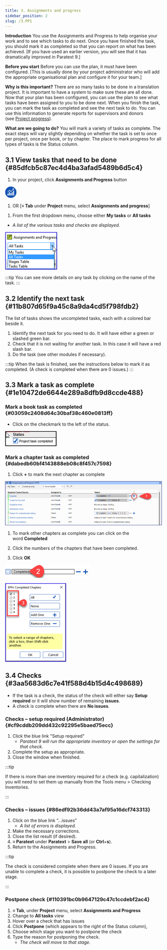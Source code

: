 ```yaml
---
title: 3. Assignments and progress
sidebar_position: 2
slug: /3.PP1
---
```




**Introduction**  You use the Assignments and Progress to help organise your work and to see which tasks to do next. Once you have finished the task, you should mark it as completed so that you can report on what has been achieved. [If you have used an earlier version, you will see that it has dramatically improved in Paratext 9.]


**Before you start**  Before you can use the plan, it must have been configured. [This is usually done by your project administrator who will add the appropriate organisational plan and configure it for your team.]


**Why is this important?**  There are so many tasks to be done in a translation project. It is important to have a system to make sure these are all done. Now that your plan has been configured, you can use the plan to see what tasks have been assigned to you to be done next. When you finish the task, you can mark the task as completed and see the next task to do. You can use this information to generate reports for supervisors and donors (see [Project progress](https://manual.paratext.org/Training-Manual/Stage-1/PP2)).


**What are we going to do?**  You will mark a variety of tasks as complete. The exact steps will vary slightly depending on whether the task is set to once per project, once per book, or by chapter. The place to mark progress for all types of tasks is the Status column.


## 3.1 View tasks that need to be done {#85dfcb5c87ec4d4ba3afad5489b6d5c4}


<div class='notion-row'>
<div class='notion-column' style={{width: 'calc((100% - (min(32px, 4vw) * 1)) * 0.5)'}}>

1. In your project, click **Assignments and Progress** button

</div><div className='notion-spacer' />

<div class='notion-column' style={{width: 'calc((100% - (min(32px, 4vw) * 1)) * 0.5)'}}>

![](/notion_imgs/861894244.png)

</div><div className='notion-spacer' />
</div>

1. OR [**≡ Tab** under **Project** menu, select **Assignments and progress**]

<div class='notion-row'>
<div class='notion-column' style={{width: 'calc((100% - (min(32px, 4vw) * 1)) * 0.5)'}}>

1. From the first dropdown menu, choose either **My tasks** or **All tasks**

- _A list of the various tasks and checks are displayed._

</div><div className='notion-spacer' />

<div class='notion-column' style={{width: 'calc((100% - (min(32px, 4vw) * 1)) * 0.5)'}}>

![](/notion_imgs/1194388438.png)

</div><div className='notion-spacer' />
</div>


:::tip
You can see more details on any task by clicking on the name of the task.
:::


## 3.2 Identify the next task {#11b807d65f9a45c8a9da4cd5f798fdb2}


The list of tasks shows the uncompleted tasks, each with a colored bar beside it.

1. Identify the next task for you need to do. It will have either a green or slashed green bar.
1. Check that it is not waiting for another task. In this case it will have a red slash bar.
1. Do the task (see other modules if necessary).

:::tip
When the task is finished, see the instructions below to mark it as completed. (A check is completed when there are 0 issues.)
:::


## 3.3 Mark a task as complete {#1e10472de6644e289a8dfb9d8ccde488}


### Mark a book task as completed {#03059c2408d64c30baf38c460e0813ff}


<div class='notion-row'>
<div class='notion-column' style={{width: 'calc((100% - (min(32px, 4vw) * 1)) * 0.5)'}}>

- Click on the checkmark to the left of the status.

</div><div className='notion-spacer' />

<div class='notion-column' style={{width: 'calc((100% - (min(32px, 4vw) * 1)) * 0.49999999999999994)'}}>

![](/notion_imgs/954238022.png)

</div><div className='notion-spacer' />
</div>


### Mark a chapter task as completed {#dabedb60bf4143888eb08c8f457c7598}

1. Click **+** to mark the next chapter as complete

![](/notion_imgs/498799590.png)


<div class='notion-row'>
<div class='notion-column' style={{width: 'calc((100% - (min(32px, 4vw) * 1)) * 0.5625)'}}>

1. To mark other chapters as complete you can click on the word **Completed**

1. Click the numbers of the chapters that have been completed.

1. Click **OK**

</div><div className='notion-spacer' />

<div class='notion-column' style={{width: 'calc((100% - (min(32px, 4vw) * 1)) * 0.4375)'}}>

![](/notion_imgs/57914603.png)

![](/notion_imgs/2100928914.png)

</div><div className='notion-spacer' />
</div>


## 3.4 Checks {#3aa5683d6c7e41f588d4b15d4c498689}

- If the task is a check, the status of the check will either say **Setup required** or it will show number of remaining **issues**.
- A check is complete when there are **No issues**.

### Checks – setup required (Administrator) {#cf9cddb209dd432c92295e5baed75ecc}

1. Click the blue link "Setup required"
	- _Paratext 9 will run the appropriate inventory or open the settings for that check._
1. Complete the setup as appropriate.
1. Close the window when finished.

:::tip


If there is more than one inventory required for a check (e.g. capitalization) you will need to set them up manually from the Tools menu &gt; Checking Inventories.


:::


### Checks – issues {#86edf92b36dd43a7af95a16dcf743313}

1. Click on the blue link “…issues”
	- _A list of errors is displayed._
1. Make the necessary corrections.
1. Close the list result (if desired).
1. **≡ Paratext** under **Paratext** &gt; **Save all** (or **Ctrl**+**s**).
1. Return to the Assignments and Progress.

:::tip


The check is considered complete when there are 0 issues. If you are unable to complete a check, it is possible to postpone the check to a later stage.


:::


### Postpone check {#110391bc0b9647129c47c1ccdebf2ac4}

1. **≡ Tab**, under **Project** menu, select **Assignments and Progress**
1. Change to **All tasks** view
1. Hover over a check that has issues
1. Click **Postpone** (which appears to the right of the Status column),
1. Choose which stage you want to postpone the check
1. Type the reason for postponing the check.
	- _The check will move to that stage._

